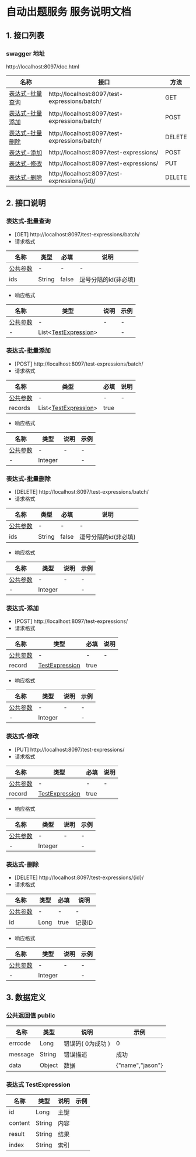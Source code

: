                  
# 自动出题服务 服务说明文档

## 1. 接口列表

### swagger 地址
http://localhost:8097/doc.html

名称|接口|方法
---|---|---
<a href="#batchSelect">表达式-批量查询</a>|http://localhost:8097/test-expressions/batch/|GET
<a href="#batchInsert">表达式-批量添加</a>|http://localhost:8097/test-expressions/batch/|POST
<a href="#batchDelete">表达式-批量删除</a>|http://localhost:8097/test-expressions/batch/|DELETE
<a href="#singleInsert">表达式-添加</a>|http://localhost:8097/test-expressions/|POST
<a href="#singleUpdate">表达式-修改</a>|http://localhost:8097/test-expressions/|PUT
<a href="#singleDelete">表达式-删除</a>|http://localhost:8097/test-expressions/{id}/|DELETE

## 2. 接口说明

### <A NAME="batchSelect">表达式-批量查询</A>

- [GET] http://localhost:8097/test-expressions/batch/
- 请求格式

名称|类型|必填|说明
---|---|---|---
<a href="#public">公共参数</a>|-|-|-
ids|String|false|逗号分隔的id(非必填)

- 响应格式

名称|类型|说明|示例
---|---|---|---
<a href="#public">公共参数</a>|-|-|-|-
-|List&lt;<a href="#TestExpression">TestExpression</a>&gt;||-

### <A NAME="batchInsert">表达式-批量添加</A>

- [POST] http://localhost:8097/test-expressions/batch/
- 请求格式

名称|类型|必填|说明
---|---|---|---
<a href="#public">公共参数</a>|-|-|-
records|List&lt;<a href="#TestExpression">TestExpression</a>&gt;|true|

- 响应格式

名称|类型|说明|示例
---|---|---|---
<a href="#public">公共参数</a>|-|-|-|-
-|Integer||-

### <A NAME="batchDelete">表达式-批量删除</A>

- [DELETE] http://localhost:8097/test-expressions/batch/
- 请求格式

名称|类型|必填|说明
---|---|---|---
<a href="#public">公共参数</a>|-|-|-
ids|String|false|逗号分隔的id(非必填)

- 响应格式

名称|类型|说明|示例
---|---|---|---
<a href="#public">公共参数</a>|-|-|-|-
-|Integer||-

### <A NAME="singleInsert">表达式-添加</A>

- [POST] http://localhost:8097/test-expressions/
- 请求格式

名称|类型|必填|说明
---|---|---|---
<a href="#public">公共参数</a>|-|-|-
record|<a href="#TestExpression">TestExpression</a>|true|

- 响应格式

名称|类型|说明|示例
---|---|---|---
<a href="#public">公共参数</a>|-|-|-|-
-|Integer||-

### <A NAME="singleUpdate">表达式-修改</A>

- [PUT] http://localhost:8097/test-expressions/
- 请求格式

名称|类型|必填|说明
---|---|---|---
<a href="#public">公共参数</a>|-|-|-
record|<a href="#TestExpression">TestExpression</a>|true|

- 响应格式

名称|类型|说明|示例
---|---|---|---
<a href="#public">公共参数</a>|-|-|-|-
-|Integer||-

### <A NAME="singleDelete">表达式-删除</A>

- [DELETE] http://localhost:8097/test-expressions/{id}/
- 请求格式

名称|类型|必填|说明
---|---|---|---
<a href="#public">公共参数</a>|-|-|-
id|Long|true|记录ID

- 响应格式

名称|类型|说明|示例
---|---|---|---
<a href="#public">公共参数</a>|-|-|-|-
-|Integer||-


## 3. 数据定义

### 公共返回值 <A NAME="public">public</A>

名称|类型|说明|示例
---|---|---|---
errcode|Long|错误码( 0为成功 )| 0
message|String|错误描述|成功
data|Object|数据|{"name","jason"}

### 表达式 <A NAME="TestExpression">TestExpression</A>

名称|类型|说明|示例
---|---|---|---
id|Long|主键|
content|String|内容|
result|String|结果|
index|String|索引|
